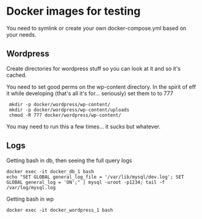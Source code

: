 # Docker images for testing

You need to symlink or create your own docker-compose.yml
based on your needs.


## Wordpress

Create directories for wordpress stuff so you can look at it and
so it's cached.

You need to set good perms on the wp-content directory. In the spirit
of eff it while developing (that's all it's for... seriously) set
them to to 777


     mkdir -p docker/wordpress/wp-content/
     mkdir -p docker/wordpress/wp-content/uploads
     chmod -R 777 docker/wordpress/wp-content/


You may need to run this a few times... it sucks but whatever.

##  Logs
Getting bash in db, then seeing the full query logs

    docker exec -it docker_db_1 bash
    echo "SET GLOBAL general_log_file = '/var/lib/mysql/dev.log'; SET GLOBAL general_log = 'ON';" | mysql -uroot -p1234; tail -f /var/log/mysql.log

Getting bash in wp

    docker exec -it docker_wordpress_1 bash
